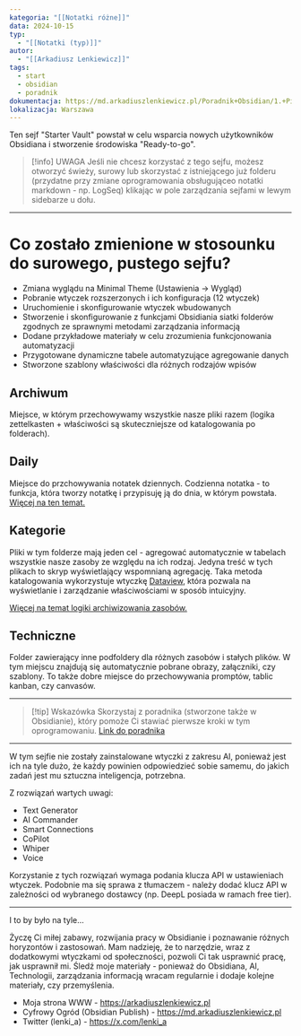 ```yaml
---
kategoria: "[[Notatki różne]]"
data: 2024-10-15
typ:
  - "[[Notatki (typ)]]"
autor:
  - "[[Arkadiusz Lenkiewicz]]"
tags:
  - start
  - obsidian
  - poradnik
dokumentacja: https://md.arkadiuszlenkiewicz.pl/Poradnik+Obsidian/1.+Pierwsze+kroki
lokalizacja: Warszawa
---
```

Ten sejf "Starter Vault" powstał w celu wsparcia nowych użytkowników Obsidiana i stworzenie środowiska "Ready-to-go".

>[!info] UWAGA
>Jeśli nie chcesz korzystać z tego sejfu, możesz otworzyć świeży, surowy lub skorzystać z istniejącego już folderu (przydatne przy zmiane oprogramowania obsługująceo notatki markdown - np. LogSeq) klikając w pole zarządzania sejfami w lewym sidebarze u dołu.

---

# Co zostało zmienione w stosounku do surowego, pustego sejfu?

- Zmiana wyglądu na Minimal Theme (Ustawienia -> Wygląd)
- Pobranie wtyczek rozszerzonych i ich konfiguracja (12 wtyczek)
- Uruchomienie i skonfigurowanie wtyczek wbudowanych
- Stworzenie i skonfigurowanie z funkcjami Obsidiania siatki folderów zgodnych ze sprawnymi metodami zarządzania informacją
- Dodane przykładowe materiały w celu zrozumienia funkcjonowania automatyzacji
- Przygotowane dynamiczne tabele automatyzujące agregowanie danych
- Stworzone szablony właściwości dla różnych rodzajów wpisów

## Archiwum

Miejsce, w którym przechowywamy wszystkie nasze pliki razem (logika zettelkasten + właściwości są skuteczniejsze od katalogowania po folderach).
## Daily

Miejsce do przchowywania notatek dziennych. Codzienna notatka - to funkcja, która tworzy notatkę i przypisuję ją do dnia, w którym powstała. [Więcej na ten temat.](https://md.arkadiuszlenkiewicz.pl/Poradnik+Obsidian/Codzienne+notatki)
## Kategorie

Pliki w tym folderze mają jeden cel - agregować automatycznie w tabelach wszystkie nasze zasoby ze względu na ich rodzaj. Jedyna treść w tych plikach to skryp wyświetlający wspomnianą agregację. Taka metoda katalogowania wykorzystuje wtyczkę [Dataview](https://md.arkadiuszlenkiewicz.pl/Poradnik+Obsidian/Dataview), która pozwala na wyświetlanie i zarządzanie właściwościami w sposób intuicyjny.

[Więcej na temat logiki archiwizowania zasobów.](https://md.arkadiuszlenkiewicz.pl/Poradnik+Obsidian/1.8+Logika+pracy+-+przydatne+wskaz%C3%B3wki)

## Techniczne

Folder zawierający inne podfoldery dla różnych zasobów i stałych plików. W tym miejscu znajdują się automatycznie pobrane obrazy, załączniki, czy szablony. To także dobre miejsce do przechowywania promptów, tablic kanban, czy canvasów.

---

>[!tip] Wskazówka
>Skorzystaj z poradnika (stworzone także w Obsidianie), który pomoże Ci stawiać pierwsze kroki w tym oprogramowaniu.
>[Link do poradnika](https://md.arkadiuszlenkiewicz.pl/Poradnik+Obsidian/1.+Pierwsze+kroki)


---

W tym sejfie nie zostały zainstalowane wtyczki z zakresu AI, ponieważ jest ich na tyle dużo, że każdy powinien odpowiedzieć sobie samemu, do jakich zadań jest mu sztuczna inteligencja, potrzebna.

Z rozwiązań wartych uwagi:

- Text Generator
- AI Commander
- Smart Connections
- CoPilot
- Whiper
- Voice

Korzystanie z tych rozwiązań wymaga podania klucza API w ustawieniach wtyczek. Podobnie ma się sprawa z tłumaczem - należy dodać klucz API w zależności od wybranego dostawcy (np. DeepL posiada w ramach free tier).

---

I to by było na tyle... 

Życzę Ci miłej zabawy, rozwijania pracy w Obsidianie i poznawanie różnych horyzontów i zastosowań. Mam nadzieję, że to narzędzie, wraz z dodatkowymi wtyczkami od społeczności, pozwoli Ci tak usprawnić pracę, jak usprawnił mi. Śledź moje materiały - ponieważ do Obsidiana, AI, Technologii, zarządzania informacją wracam regularnie i dodaje kolejne materiały, czy przemyślenia.

- Moja strona WWW - https://arkadiuszlenkiewicz.pl
- Cyfrowy Ogród (Obsidian Publish) - https://md.arkadiuszlenkiewicz.pl
- Twitter (lenki_a) - https://x.com/lenki_a